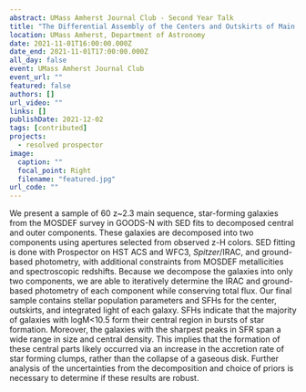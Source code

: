 ```yaml
---
abstract: UMass Amherst Journal Club - Second Year Talk
title: "The Differential Assembly of the Centers and Outskirts of Main Sequence Galaxies at z~2.3"
location: UMass Amherst, Department of Astronomy
date: 2021-11-01T16:00:00.000Z
date_end: 2021-11-01T17:00:00.000Z
all_day: false
event: UMass Amherst Journal Club
event_url: ""
featured: false
authors: []
url_video: ""
links: []
publishDate: 2021-12-02
tags: [contributed]
projects:
  - resolved prospector
image:
  caption: ""
  focal_point: Right
  filename: "featured.jpg"
url_code: ""
---
```

We present a sample of 60 z~2.3 main sequence, star-forming galaxies from the MOSDEF survey in GOODS-N with SED fits to decomposed central and outer components. These galaxies are decomposed into two components using apertures selected from observed z-H colors. SED fitting is done with Prospector on HST ACS and WFC3, *Spitzer*/IRAC, and ground-based photometry, with additional constraints from MOSDEF metallicities and spectroscopic redshifts. Because we decompose the galaxies into only two components, we are able to iteratively determine the IRAC and ground-based photometry of each component while conserving total flux. Our final sample contains stellar population parameters and SFHs for the center, outskirts, and integrated light of each galaxy. SFHs indicate that the majority of galaxies with logM<10.5 form their central region in bursts of star formation. Moreover, the galaxies with the sharpest peaks in SFR span a wide range in size and central density. This implies that the formation of these central parts likely occurred via an increase in the accretion rate of star forming clumps, rather than the collapse of a gaseous disk. Further analysis of the uncertainties from the decomposition and choice of priors is necessary to determine if these results are robust.
